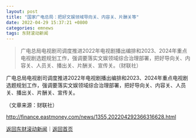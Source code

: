 ```yaml
---
layout: post
title: "国家广电总局：把好文娱领域导向关、内容关、片酬关等"
date: 2022-04-29 15:37:21 +0800
categories: emnews
tags: 东财滚动新闻
---
```

> 广电总局电视剧司调度推进2022年电视剧播出编排和2023、2024年重点电视剧选题规划工作，强调要落实文娱领域综合治理部署，把好导向关、内容关、人员关、播出关、片酬关、宣传关。（财联社）

<p>广电总局电视剧司调度推进2022年电视剧播出编排和2023、2024年重点电视剧选题规划工作，强调要落实文娱领域综合治理部署，把好导向关、内容关、人员关、播出关、片酬关、宣传关。</p><p class="em_media">（文章来源：财联社）</p>

<http://finance.eastmoney.com/news/1355,202204292366316628.html>

[返回东财滚动新闻](//finews.withounder.com/emnews/)｜[返回首页](//finews.withounder.com/)